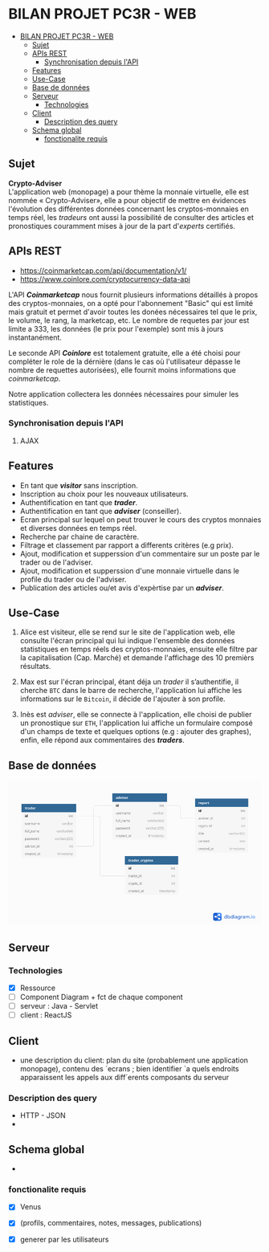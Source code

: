 # BILAN PROJET PC3R - WEB

- [BILAN PROJET PC3R - WEB](#bilan-projet-pc3r---web)
  - [Sujet](#sujet)
  - [APIs REST](#apis-rest)
    - [Synchronisation depuis l'API](#synchronisation-depuis-lapi)
  - [Features](#features)
  - [Use-Case](#use-case)
  - [Base de données](#base-de-données)
  - [Serveur](#serveur)
    - [Technologies](#technologies)
  - [Client](#client)
    - [Description des query](#description-des-query)
  - [Schema global](#schema-global)
    - [fonctionalite requis](#fonctionalite-requis)


## Sujet
**Crypto-Adviser**\
L'application web (monopage) a pour thème la monnaie virtuelle, elle est nommée
« Crypto-Adviser», elle a pour objectif de mettre en évidences l'évolution des différentes données concernant les cryptos-monnaies en temps réel, les *tradeurs* ont aussi la possibilité de consulter des articles et pronostiques couramment mises à jour de la part d'*experts* certifiés. 



## APIs REST 
- https://coinmarketcap.com/api/documentation/v1/
- https://www.coinlore.com/cryptocurrency-data-api 

L'API ***Coinmarketcap*** nous fournit plusieurs informations détaillés à propos des cryptos-monnaies, on a opté pour l'abonnement "Basic" qui est limité mais gratuit et permet d'avoir toutes les donées nécessaires tel que le prix, le volume, le rang, la marketcap, etc.
Le nombre de requetes par jour est limite a 333, les données (le prix pour l'exemple) sont mis à jours instantanément.

Le seconde API ***Coinlore*** est totalement gratuite, elle a été choisi pour compléter le role de la dérnière (dans le cas où l'utilisateur dépasse le nombre de requettes autorisées), elle fournit moins informations que *coinmarketcap*.

Notre application collectera les données nécessaires pour simuler les statistiques.

### Synchronisation depuis l'API
1) AJAX

## Features

- En tant que ***visitor*** sans inscription.
- Inscription au choix pour les nouveaux utilisateurs.
- Authentification en tant que ***trader***.
- Authentification en tant que ***adviser*** (conseiller).
- Ecran principal sur lequel on peut trouver le cours des cryptos
monnaies et diverses données en temps réel.
- Recherche par chaine de caractère. 
- Filtrage et classement par rapport a differents critères (e.g prix).
- Ajout, modification et supperssion d'un commentaire sur un poste par le trader ou de l'adviser.
- Ajout, modification et supperssion d'une monnaie virtuelle dans le profile du trader ou de l'adviser.
- Publication des articles ou/et avis d'expèrtise par un ***adviser***.

## Use-Case
1. Alice est visiteur, elle se rend sur le site de l'application web, elle consulte l'écran principal qui lui indique l'ensemble des données statistiques en temps réels des cryptos-monnaies, ensuite elle filtre par la capitalisation (Cap. Marché) et demande l'affichage des 10 premièrs résultats.

2. Max est sur l'écran principal, étant déja un *trader* il s’authentifie, il cherche `BTC` dans le barre de recherche, l'application lui affiche les informations sur le `Bitcoin`, il décide de l'ajouter à son profile.

3. Inès est *adviser*, elle se connecte à l'application,
elle choisi de publier un pronostique sur `ETH`, l'application lui affiche un formulaire composé d'un champs de texte et quelques options (e.g : ajouter des graphes), enfin, elle répond aux commentaires des ***traders***.


<!-- un liste des données qui seront stockées dans la base de données du serveur, leur composition,
éventuellement des schémas de tables. -->
## Base de données
![DB](./db/crypto-adviser-dp.png)

## Serveur

### Technologies
- [x] Ressource
- [ ] Component Diagram + fct de chaque component
- [ ] serveur : Java - Servlet
- [ ] client : ReactJS

## Client
- une description du client: plan du site (probablement une application monopage), contenu des
  ´ecrans ; bien identifier `a quels endroits apparaissent les appels aux diff´erents composants du serveur


### Description des query
- HTTP - JSON
- 

## Schema global
- 
  

### fonctionalite requis
- [x] Venus
- [x] (profils, commentaires, notes, messages, publications)
- [x] generer par les utilisateurs

